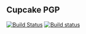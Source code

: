 ## Cupcake PGP

[![Build Status](https://travis-ci.org/blainesch/cupcake-pgp.svg?branch=master)](https://travis-ci.org/blainesch/cupcake-pgp)
[![Build status](https://ci.appveyor.com/api/projects/status/amrrkaw2omeib3w6/branch/master?svg=true)](https://ci.appveyor.com/project/blainesch/cupcake-pgp/branch/master)
